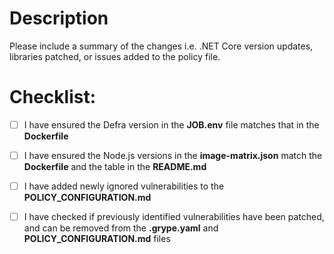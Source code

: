 # Description

Please include a summary of the changes i.e. .NET Core version updates, libraries patched, or issues added to the policy file.

# Checklist:

- [ ] I have ensured the Defra version in the **JOB.env** file matches that in the **Dockerfile**
- [ ] I have ensured the Node.js versions in the **image-matrix.json** match the **Dockerfile** and the table in the **README.md**
- [ ] I have added newly ignored vulnerabilities to the **POLICY_CONFIGURATION.md**
- [ ] I have checked if previously identified vulnerabilities have been patched, and can be removed from the **.grype.yaml** and **POLICY_CONFIGURATION.md** files

